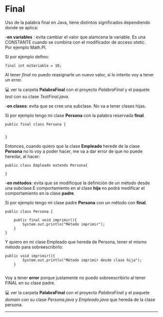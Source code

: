 # Final

Uso de la palabra final en Java, tiene distintos significados dependiendo donde se aplica: <br>

-**en variables** : evita cambiar el valor que alamcena la variable. Es una CONSTANTE cuando se combina con el modificador de acceso *static*. <br>
Por ejemplo Math.PI. <br>

Si por ejemplo defino: <br>
```
final int miVariable = 10;
```
Al tener *final* no puedo reasignarle un nuevo valor, si lo intento voy a tener un error. <br>

💻 ver la carpeta **PalabraFinal** con el proyecto *PalabraFinal* y el paquete *test* con su clase *TestFinal.java*. <br>


-**en clases**: evita que se cree una subclase. No va a tener clases hijas.<br>

Si por ejemplo tengo mi clase **Persona** con la palabra reservada **final**. <br>

```
public final class Persona {
    
    
}
```

Entonces, cuando quiero que la clase **Empleado** herede de la clase **Persona** no lo voy a poder hacer, me va a dar error de que no puede heredar, al hacer: <br>

```
public class Empleado extends Persona{
    
}
```

-**en métodos**: evita que se modificque la definición de un método desde una subclase.E comportamiento en al clase **hija** no podrá modificar el comportamiento en la clase **padre**.<br>

Si por ejemplo tengo mi clase padre **Persona** con un método con **final**. <br>

```
public class Persona {
    
    public final void imprimir(){
        System.out.println("Método imprimir");
    }
}
```

Y quiero en mi clase Empleado que hereda de Persona, tener el mismo método para sobreescribirlo: <br>

```
public void imprimir(){
        System.out.println("Método imprimir desde clase hija");
    }
    
```

Voy a tener **error** porque justamente no puedo sobreescribirlo al tener FINAL en su clase padre. <br>


💻 ver la carpeta **PalabraFinal** con el proyecto *PalabraFinal* y el paquete *domain* con su clase *Persona.java* y *Empleado.java* que hereda de la clase persona. <br>

---


